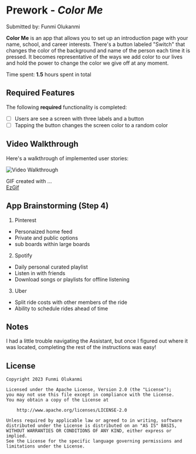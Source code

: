 # Prework - *Color Me*

Submitted by: Funmi Olukanmi

**Color Me** is an app that allows you to set up an introduction page with your name, school, and career interests. There's a button labeled "Switch" that changes the color of the background and name of the person each time it is pressed. It becomes representative of the ways we add color to our lives and hold the power to change the color we give off at any moment.

Time spent: **1.5** hours spent in total

## Required Features

The following **required** functionality is completed:

- [ ] Users are see a screen with three labels and a button
- [ ] Tapping the button changes the screen color to a random color
 
## Video Walkthrough

Here's a walkthrough of implemented user stories:

<img src='https://imgur.com/a/UJJ151T' title='Video Walkthrough' width='' alt='Video Walkthrough' />

<!-- Replace this with whatever GIF tool you used! -->
GIF created with ...  
[EzGif](https://ezgif.com/maker)
<!-- Recommended tools:
[Kap](https://getkap.co/) for macOS
[ScreenToGif](https://www.screentogif.com/) for Windows
[peek](https://github.com/phw/peek) for Linux. -->

## App Brainstorming (Step 4)
1. Pinterest
- Personaized home feed
- Private and public options
- sub boards within large boards

2. Spotify
- Daily personal curated playlist
- Listen in with friends
- Download songs or playlists for offline listening

3. Uber
- Split ride costs with other members of the ride
- Ability to schedule rides ahead of time

## Notes

I had a little trouble navigating the Assistant, but once I figured out where it was located, completing the rest of the instructions was easy!

## License

    Copyright 2023 Funmi Olukanmi

    Licensed under the Apache License, Version 2.0 (the "License");
    you may not use this file except in compliance with the License.
    You may obtain a copy of the License at

        http://www.apache.org/licenses/LICENSE-2.0

    Unless required by applicable law or agreed to in writing, software
    distributed under the License is distributed on an "AS IS" BASIS,
    WITHOUT WARRANTIES OR CONDITIONS OF ANY KIND, either express or implied.
    See the License for the specific language governing permissions and
    limitations under the License.
